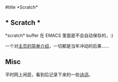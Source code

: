 
#title &#42;Scratch&#42;


## &#42; Scratch &#42;

&#42;scratch&#42; buffer 在 EMACS 里面是不会自动保存的，:)

一个对[主页的简单介绍](ThisSite)，一切都是当年冲动的后果……


## Misc

平时网上闲逛，看到后记录下来的一些[诗词](../none/index.html)。
